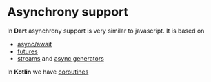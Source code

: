 # Asynchrony support
In **Dart** asynchrony support is very similar to javascript. It is based on 
- [async/await](https://dart.dev/guides/language/language-tour#asynchrony-support)
- [futures](https://dart.dev/guides/language/language-tour#handling-futures)
- [streams](https://dart.dev/guides/language/language-tour#handling-streams) and [async generators](https://dart.dev/guides/language/language-tour#generators)

In **Kotlin** we have [coroutines](https://kotlinlang.org/docs/coroutines-overview.html)
